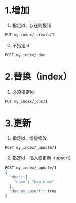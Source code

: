 # 1.增加
1. 指定id，存在则报错
```sh
PUT my_index/_create/1
```
2. 不指定id
```sh
POST my_index/_doc
```

# 2.替换（index）
1. 必须指定id
```sh
PUT my_index/_doc/1
```

# 3.更新
1. 指定id，增量修改
```sh
POST my_index/_update/1
```
2. 指定id，插入或更新（upsert）
```sh
POST my_index/_update/1
{
  "doc": {
    "name": "new_name"
  },
  "doc_as_upsert": true
}
```